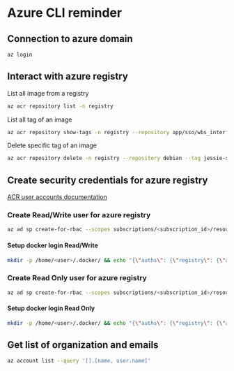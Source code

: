 # Azure CLI reminder

## Connection to azure domain
```bash
az login
```

## Interact with azure registry
List all image from a registry
```bash
az acr repository list -n registry
```

List all tag of an image
```bash
az acr repository show-tags -n registry --repository app/sso/wbs_interface_sso
```

Delete specific tag of an image
```bash
az acr repository delete -n registry --repository debian --tag jessie-slim1
```

## Create security credentials for azure registry
[ACR user accounts documentation](https://blogs.msdn.microsoft.com/stevelasker/2016/11/17/azure-container-registry-user-accounts/)

### Create Read/Write user for azure registry 
```bash
az ad sp create-for-rbac --scopes subscriptions/<subscription_id>/resourceGroups/<group_id>/providers/Microsoft.ContainerRegistry/registries/registry --role Contributor --password <password> --years <N>
```

#### Setup docker login Read/Write
```bash
mkdir -p /home/<user>/.docker/ && echo "{\"auths\": {\"registry\": {\"auth\": \"<token>\"}}}" > /home/<user>/.docker/config.json
```

### Create Read Only user for azure registry 
```bash
az ad sp create-for-rbac --scopes subscriptions/<subscription_id>/resourceGroups/<group_id>/providers/Microsoft.ContainerRegistry/registries/registry --role Reader --password <password> --years <N>
```
#### Setup docker login Read Only

```bash
mkdir -p /home/<user>/.docker/ && echo "{\"auths\": {\"registry\": {\"auth\": \"<token>\"}}}" > /home/<user>/.docker/config.json
```

## Get list of organization and emails
```bash
az account list --query '[].[name, user.name]'
```
